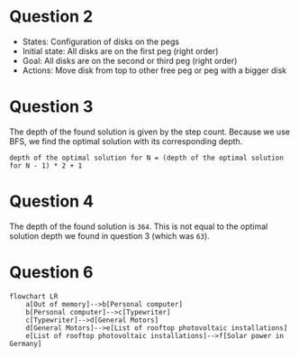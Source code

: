 # Question 2

- States: Configuration of disks on the pegs
- Initial state: All disks are on the first peg (right order)
- Goal: All disks are on the second or third peg (right order)
- Actions: Move disk from top to other free peg or peg with a bigger disk

# Question 3

The depth of the found solution is given by the step count. Because we use BFS,
we find the optimal solution with its corresponding depth.

```
depth of the optimal solution for N = (depth of the optimal solution for N - 1) * 2 + 1
```

# Question 4

The depth of the found solution is `364`. This is not equal to the optimal
solution depth we found in question 3 (which was `63`).

# Question 6

```mermaid
flowchart LR
    a[Out of memory]-->b[Personal computer]
    b[Personal computer]-->c[Typewriter]
    c[Typewriter]-->d[General Motors]
    d[General Motors]-->e[List of rooftop photovoltaic installations]
    e[List of rooftop photovoltaic installations]-->f[Solar power in Germany]
```
